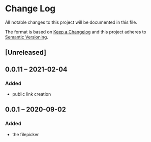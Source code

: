# Change Log
All notable changes to this project will be documented in this file.

The format is based on [Keep a Changelog](http://keepachangelog.com/)
and this project adheres to [Semantic Versioning](http://semver.org/).

## [Unreleased]

## 0.0.11 – 2021-02-04
### Added
- public link creation

## 0.0.1 – 2020-09-02
### Added
* the filepicker
